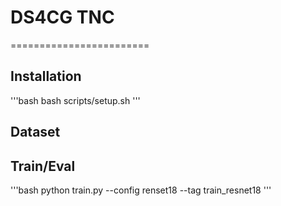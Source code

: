 # DS4CG TNC
========================

## Installation

'''bash
bash scripts/setup.sh
'''

## Dataset


## Train/Eval

'''bash
python train.py --config renset18 --tag train_resnet18
'''